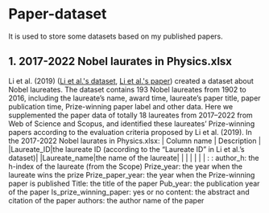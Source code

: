 # Paper-dataset
It is used to store some datasets based on my published papers.

## 1. 2017-2022 Nobel laurates in Physics.xlsx
Li et al. (2019) ([Li et al.'s dataset](https://dataverse.harvard.edu/dataset.xhtml?persistentId=doi:10.7910/DVN/6NJ5RN), [Li et al.'s paper](https://www.nature.com/articles/s41597-019-0033-6)) created a dataset about Nobel laureates. The dataset contains 193 Nobel laureates from 1902 to 2016, including the laureate’s name, award time, laureate’s paper title, paper publication time, Prize-winning paper label and other data. Here we supplemented the paper data of totally 18 laureates from 2017–2022 from Web of Science and Scopus, and identified these laureates’ Prize-winning papers according to the evaluation criteria proposed by Li et al. (2019).
In the 2017-2022 Nobel laurates in Physics.xlsx:
| Column name | Description |
|Laureate_ID|the laureate ID (according to the “Laureate ID” in Li et al.’s dataset)|
|Laureate_name|the name of the laureate|
|      |      |
|      |      |
: 
: 
author_h: the h-index of the laureate (from the Scope)
Prize_year: the year when the laureate wins the prize
Prize_paper_year: the year when the Prize-winning paper is published
Title: the title of the paper
Pub_year: the publication year of the paper
Is_prize_winning_paper: yes or no
content: the abstract and citation of the paper
authors: the author name of the paper



